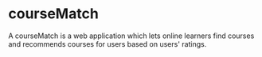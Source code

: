 # courseMatch
A courseMatch is a web application which lets online learners find courses and recommends courses for users based on users' ratings.

